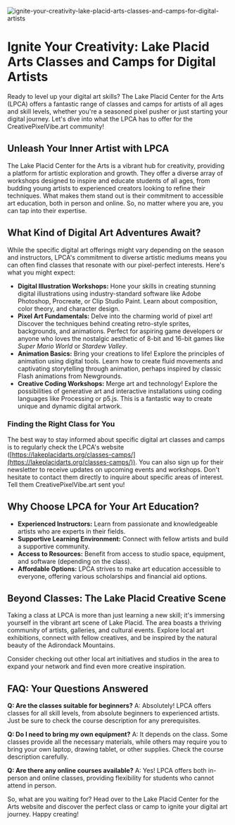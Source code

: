 ![ignite-your-creativity-lake-placid-arts-classes-and-camps-for-digital-artists](https://images.pexels.com/photos/30225338/pexels-photo-30225338.jpeg?auto=compress&cs=tinysrgb&fit=crop&h=627&w=1200)

# Ignite Your Creativity: Lake Placid Arts Classes and Camps for Digital Artists

Ready to level up your digital art skills? The Lake Placid Center for the Arts (LPCA) offers a fantastic range of classes and camps for artists of all ages and skill levels, whether you're a seasoned pixel pusher or just starting your digital journey. Let's dive into what the LPCA has to offer for the CreativePixelVibe.art community!

## Unleash Your Inner Artist with LPCA

The Lake Placid Center for the Arts is a vibrant hub for creativity, providing a platform for artistic exploration and growth. They offer a diverse array of workshops designed to inspire and educate students of all ages, from budding young artists to experienced creators looking to refine their techniques. What makes them stand out is their commitment to accessible art education, both in person and online. So, no matter where you are, you can tap into their expertise.

## What Kind of Digital Art Adventures Await?

While the specific digital art offerings might vary depending on the season and instructors, LPCA's commitment to diverse artistic mediums means you can often find classes that resonate with our pixel-perfect interests. Here's what you might expect:

*   **Digital Illustration Workshops:** Hone your skills in creating stunning digital illustrations using industry-standard software like Adobe Photoshop, Procreate, or Clip Studio Paint. Learn about composition, color theory, and character design.
*   **Pixel Art Fundamentals:** Delve into the charming world of pixel art! Discover the techniques behind creating retro-style sprites, backgrounds, and animations. Perfect for aspiring game developers or anyone who loves the nostalgic aesthetic of 8-bit and 16-bit games like *Super Mario World* or *Stardew Valley*.
*   **Animation Basics:** Bring your creations to life! Explore the principles of animation using digital tools. Learn how to create fluid movements and captivating storytelling through animation, perhaps inspired by classic Flash animations from Newgrounds.
*   **Creative Coding Workshops:** Merge art and technology! Explore the possibilities of generative art and interactive installations using coding languages like Processing or p5.js. This is a fantastic way to create unique and dynamic digital artwork.

### Finding the Right Class for You

The best way to stay informed about specific digital art classes and camps is to regularly check the LPCA's website ([https://lakeplacidarts.org/classes-camps/](https://lakeplacidarts.org/classes-camps/)). You can also sign up for their newsletter to receive updates on upcoming events and workshops. Don't hesitate to contact them directly to inquire about specific areas of interest. Tell them CreativePixelVibe.art sent you!

## Why Choose LPCA for Your Art Education?

*   **Experienced Instructors:** Learn from passionate and knowledgeable artists who are experts in their fields.
*   **Supportive Learning Environment:** Connect with fellow artists and build a supportive community.
*   **Access to Resources:** Benefit from access to studio space, equipment, and software (depending on the class).
*   **Affordable Options:** LPCA strives to make art education accessible to everyone, offering various scholarships and financial aid options.

## Beyond Classes: The Lake Placid Creative Scene

Taking a class at LPCA is more than just learning a new skill; it's immersing yourself in the vibrant art scene of Lake Placid. The area boasts a thriving community of artists, galleries, and cultural events. Explore local art exhibitions, connect with fellow creatives, and be inspired by the natural beauty of the Adirondack Mountains.

Consider checking out other local art initiatives and studios in the area to expand your network and find even more creative inspiration.

## FAQ: Your Questions Answered

**Q: Are the classes suitable for beginners?**
A: Absolutely! LPCA offers classes for all skill levels, from absolute beginners to experienced artists. Just be sure to check the course description for any prerequisites.

**Q: Do I need to bring my own equipment?**
A: It depends on the class. Some classes provide all the necessary materials, while others may require you to bring your own laptop, drawing tablet, or other supplies. Check the course description carefully.

**Q: Are there any online courses available?**
A: Yes! LPCA offers both in-person and online classes, providing flexibility for students who cannot attend in person.

So, what are you waiting for? Head over to the Lake Placid Center for the Arts website and discover the perfect class or camp to ignite your digital art journey. Happy creating!
